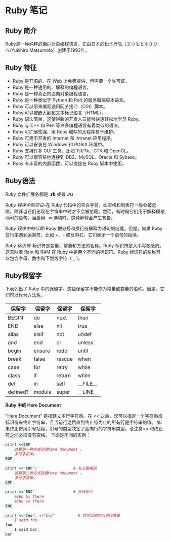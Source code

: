 
# Ruby 笔记

## Ruby 简介

Ruby是一种纯粹的面向对象编程语言。它由日本的松本行弘（まつもとゆきひろ/Yukihiro Matsumoto）创建于1993年。

## Ruby 特征

* Ruby 是开源的，在 Web 上免费提供，但需要一个许可证。
* Ruby 是一种通用的、解释的编程语言。
* Ruby 是一种真正的面向对象编程语言。
* Ruby 是一种类似于 Python 和 Perl 的服务器端脚本语言。
* Ruby 可以用来编写通用网关接口（CGI）脚本。
* Ruby 可以被嵌入到超文本标记语言（HTML）。
* Ruby 语法简单，这使得新的开发人员能够快速轻松地学习 Ruby。
* Ruby 与 C++ 和 Perl 等许多编程语言有着类似的语法。
* Ruby 可扩展性强，用 Ruby 编写的大程序易于维护。
* Ruby 可用于开发的 Internet 和 Intranet 应用程序。
* Ruby 可以安装在 Windows 和 POSIX 环境中。
* Ruby 支持许多 GUI 工具，比如 Tcl/Tk、GTK 和 OpenGL。
* Ruby 可以很容易地连接到 DB2、MySQL、Oracle 和 Sybase。
* Ruby 有丰富的内置函数，可以直接在 Ruby 脚本中使用。

## Ruby语法

Ruby 文件扩展名都是 **.rb** 或者 **.ru**

*Ruby 程序中的空白*-在 Ruby 代码中的空白字符，如空格和制表符一般会被忽略，除非当它们出现在字符串中时才不会被忽略。然而，有时候它们用于解释模棱两可的语句。当启用 -w 选项时，这种解释会产生警告。

*Ruby 程序中的行尾*-Ruby 把分号和换行符解释为语句的结尾。但是，如果 Ruby 在行尾遇到运算符，比如 +、- 或反斜杠，它们表示一个语句的延续。

*Ruby 标识符*-标识符是变量、常量和方法的名称。Ruby 标识符是大小写敏感的。这意味着 Ram 和 RAM 在 Ruby 中是两个不同的标识符。Ruby 标识符的名称可以包含字母、数字和下划线字符（ _ ）。

## Ruby保留字

下表列出了 Ruby 中的保留字。这些保留字不能作为常量或变量的名称。但是，它们可以作为方法名。

保留字|保留字|保留字|保留字
-|-|-|-
BEGIN|	do|	next|	then
END|	else|	nil|	true
alias|	elsif|	not|	undef
and|	end|	or|	unless
begin|	ensure|	redo|	until
break|	false|	rescue|	when
case|	for|	retry|	while
class|	if|	return|	while
def|	in|	self|	\_\_FILE\_\_
defined?|	module|	super|	\_\_LINE\_\_

**Ruby 中的 Here Document**

"Here Document" 是指建立多行字符串。在 << 之后，您可以指定一个字符串或标识符来终止字符串，且当前行之后直到终止符为止的所有行是字符串的值。
如果终止符用引号括起，引号的类型决定了面向行的字符串类型。请注意<< 和终止符之间必须没有空格。
下面是不同的实例：

```ruby
print <<EOF
    这是第一种方式创建here document 。
    多行字符串。
EOF
 
print <<"EOF";                # 与上面相同
    这是第二种方式创建here document 。
    多行字符串。
EOF
 
print <<`EOC`                 # 执行命令
    echo hi there
    echo lo there
EOC
 
print <<"foo", <<"bar"          # 您可以把它们进行堆叠
    I said foo.
foo
    I said bar.
bar
```

